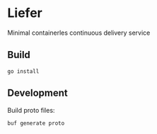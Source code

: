 # Liefer

Minimal containerles continuous delivery service

## Build

```shell
go install
```

## Development

Build proto files:

```shell
buf generate proto
```